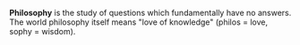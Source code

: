 **Philosophy** is the study of questions which fundamentally have no answers. The world philosophy itself means "love of knowledge" (philos = love, sophy = wisdom). 